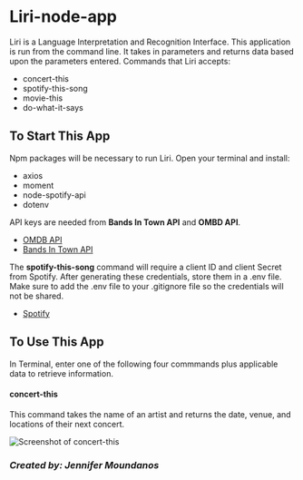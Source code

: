 # Liri-node-app

Liri is a Language Interpretation and Recognition Interface. This application is run from the command line. It takes in parameters and returns data based upon the parameters entered. Commands that Liri accepts:

* concert-this
* spotify-this-song
* movie-this
* do-what-it-says

## To Start This App
Npm packages will be necessary to run Liri. Open your terminal  and install:
* axios
* moment
* node-spotify-api
* dotenv

API keys are needed from **Bands In Town API** and **OMBD API**.
* [OMDB API](http://www.omdbapi.com)
* [Bands In Town API](http://www.artists.bandsintown.com/bandsintown-api)

The **spotify-this-song** command will require a client ID and client Secret from Spotify. After generating these credentials, store them in a .env file. Make sure to add the .env file to your .gitignore file so the credentials will not be shared.
* [Spotify](https://developer.spotify.com/my-applications/#!/)

## To Use This App
In Terminal, enter one of the following four commmands plus applicable data to retrieve information.
#### concert-this
This command takes the name of an artist and returns the date, venue, and locations of their next concert.

![Screenshot of concert-this](/assets/Screenshot(2).png)


### *Created by: Jennifer Moundanos*
